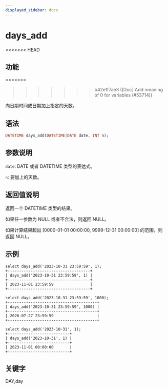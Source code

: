 ```yaml
---
displayed_sidebar: docs
---
```


# days_add

<<<<<<< HEAD
## 功能
=======

>>>>>>> b42eff7ae3 ([Doc] Add meaning of 0 for variables (#53714))

向日期时间或日期加上指定的天数。

## 语法

```Haskell
DATETIME days_add(DATETIME|DATE date, INT n);
```

## 参数说明

`date`: DATE 或者 DATETIME 类型的表达式。

`n`: 要加上的天数。

## 返回值说明

返回一个 DATETIME 类型的结果。

如果任一参数为 NULL 或者不合法，则返回 NULL。

如果计算结果超出 [0000-01-01 00:00:00, 9999-12-31 00:00:00] 的范围，则返回 NULL。

## 示例

```Plain Text
select days_add('2023-10-31 23:59:59', 1);
+------------------------------------+
| days_add('2023-10-31 23:59:59', 1) |
+------------------------------------+
| 2023-11-01 23:59:59                |
+------------------------------------+

select days_add('2023-10-31 23:59:59', 1000);
+---------------------------------------+
| days_add('2023-10-31 23:59:59', 1000) |
+---------------------------------------+
| 2026-07-27 23:59:59                   |
+---------------------------------------+

select days_add('2023-10-31', 1);
+---------------------------+
| days_add('2023-10-31', 1) |
+---------------------------+
| 2023-11-01 00:00:00       |
+---------------------------+
```

## 关键字

DAY,day
